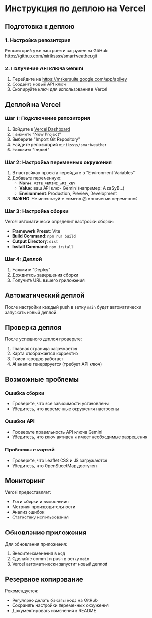 # Инструкция по деплою на Vercel

## Подготовка к деплою

### 1. Настройка репозитория
Репозиторий уже настроен и загружен на GitHub: https://github.com/mirikssss/smartweather.git

### 2. Получение API ключа Gemini
1. Перейдите на https://makersuite.google.com/app/apikey
2. Создайте новый API ключ
3. Скопируйте ключ для использования в Vercel

## Деплой на Vercel

### Шаг 1: Подключение репозитория
1. Войдите в [Vercel Dashboard](https://vercel.com/dashboard)
2. Нажмите "New Project"
3. Выберите "Import Git Repository"
4. Найдите репозиторий `mirikssss/smartweather`
5. Нажмите "Import"

### Шаг 2: Настройка переменных окружения
1. В настройках проекта перейдите в "Environment Variables"
2. Добавьте переменную:
   - **Name**: `VITE_GEMINI_API_KEY`
   - **Value**: ваш API ключ Gemini (например: AIzaSyB...)
   - **Environment**: Production, Preview, Development
3. **ВАЖНО**: Не используйте символ @ в значении переменной

### Шаг 3: Настройка сборки
Vercel автоматически определит настройки сборки:
- **Framework Preset**: Vite
- **Build Command**: `npm run build`
- **Output Directory**: `dist`
- **Install Command**: `npm install`

### Шаг 4: Деплой
1. Нажмите "Deploy"
2. Дождитесь завершения сборки
3. Получите URL вашего приложения

## Автоматический деплой

После настройки каждый push в ветку `main` будет автоматически запускать новый деплой.

## Проверка деплоя

После успешного деплоя проверьте:
1. Главная страница загружается
2. Карта отображается корректно
3. Поиск городов работает
4. AI анализ генерируется (требует API ключ)

## Возможные проблемы

### Ошибка сборки
- Проверьте, что все зависимости установлены
- Убедитесь, что переменные окружения настроены

### Ошибки API
- Проверьте правильность API ключа Gemini
- Убедитесь, что ключ активен и имеет необходимые разрешения

### Проблемы с картой
- Проверьте, что Leaflet CSS и JS загружаются
- Убедитесь, что OpenStreetMap доступен

## Мониторинг

Vercel предоставляет:
- Логи сборки и выполнения
- Метрики производительности
- Анализ ошибок
- Статистику использования

## Обновление приложения

Для обновления приложения:
1. Внесите изменения в код
2. Сделайте commit и push в ветку `main`
3. Vercel автоматически запустит новый деплой

## Резервное копирование

Рекомендуется:
- Регулярно делать бэкапы кода на GitHub
- Сохранять настройки переменных окружения
- Документировать изменения в README
